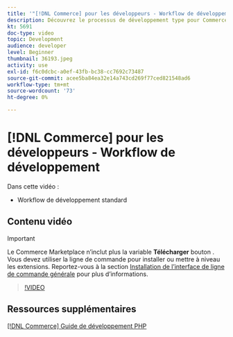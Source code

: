 ```yaml
---
title: '"[!DNL Commerce] pour les développeurs - Workflow de développement"'
description: Découvrez le processus de développement type pour Commerce.
kt: 5691
doc-type: video
topic: Development
audience: developer
level: Beginner
thumbnail: 36193.jpeg
activity: use
exl-id: f6c0dcbc-a0ef-43fb-bc38-cc7692c73487
source-git-commit: acee5ba84ea32e14a743cd269f77ced821548ad6
workflow-type: tm+mt
source-wordcount: '73'
ht-degree: 0%

---
```


# [!DNL Commerce] pour les développeurs - Workflow de développement

Dans cette vidéo :

- Workflow de développement standard

## Contenu vidéo

>[!IMPORTANT]
>
>Le Commerce Marketplace n’inclut plus la variable **Télécharger** bouton . Vous devez utiliser la ligne de commande pour installer ou mettre à niveau les extensions. Reportez-vous à la section [Installation de l’interface de ligne de commande générale](https://devdocs.magento.com/extensions/install/) pour plus d’informations.

>[!VIDEO](https://video.tv.adobe.com/v/36193?quality=12&learn=on)

## Ressources supplémentaires

[[!DNL Commerce] Guide de développement PHP](https://devdocs.magento.com/guides/v2.4/extension-dev-guide/bk-extension-dev-guide.html)
